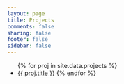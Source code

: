 ```yaml
---
layout: page
title: Projects
comments: false
sharing: false
footer: false
sidebar: false
---
```


<ul class="projects">{% for proj in site.data.projects %}
<li><a href="{{ proj.url }}">{{ proj.title }}</a>
{% endfor %}</ul>
